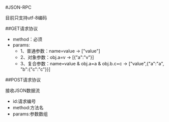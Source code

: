 #JSON-RPC

目前只支持utf-8编码

##GET请求协议
* method：必须
* params:
    * 1、普通参数：name=value -> ["value"]
	* 2、对象参数：obj.a=v -> [{"a":"v"}]
	* 3、复合参数：name=value & obj.a=a & obj.b.c=c -> ["value",{"a":"a", "b":{"c":"c"}}]
	
##POST请求协议

接收JSON数据流

* id:请求编号
* method:方法名
* params:参数数组